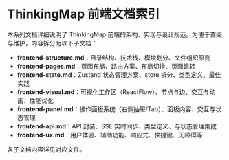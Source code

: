 # ThinkingMap 前端文档索引

本系列文档详细说明了 ThinkingMap 前端的架构、实现与设计规范。为便于查阅与维护，内容拆分为以下子文档：

- **frontend-structure.md**：目录结构、技术栈、模块划分、文件组织原则
- **frontend-pages.md**：页面布局、路由方案、布局切换、页面跳转
- **frontend-state.md**：Zustand 状态管理方案、store 拆分、类型定义、最佳实践
- **frontend-visual.md**：可视化工作区（ReactFlow）、节点与边、交互与动画、性能优化
- **frontend-panel.md**：操作面板系统（右侧抽屉/Tab）、面板内容、交互与状态管理
- **frontend-api.md**：API 封装、SSE 实时同步、类型定义、与状态管理集成
- **frontend-ux.md**：用户体验、辅助功能、响应式、快捷键、无障碍等

各子文档内容详见对应文件。 